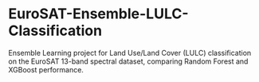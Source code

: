 # EuroSAT-Ensemble-LULC-Classification
Ensemble Learning project for Land Use/Land Cover (LULC) classification on the EuroSAT 13-band spectral dataset, comparing Random Forest and XGBoost performance.
